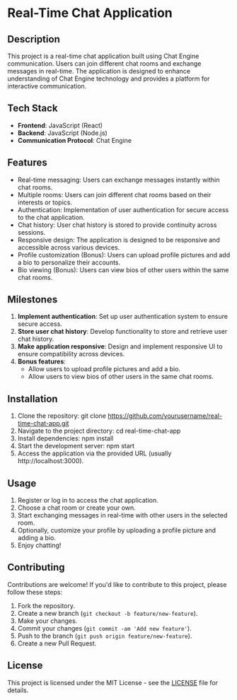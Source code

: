 # Real-Time Chat Application

## Description
This project is a real-time chat application built using Chat Engine communication. Users can join different chat rooms and exchange messages in real-time. The application is designed to enhance understanding of Chat Engine technology and provides a platform for interactive communication.

## Tech Stack
- **Frontend**: JavaScript (React)
- **Backend**: JavaScript (Node.js)
- **Communication Protocol**: Chat Engine

## Features
- Real-time messaging: Users can exchange messages instantly within chat rooms.
- Multiple rooms: Users can join different chat rooms based on their interests or topics.
- Authentication: Implementation of user authentication for secure access to the chat application.
- Chat history: User chat history is stored to provide continuity across sessions.
- Responsive design: The application is designed to be responsive and accessible across various devices.
- Profile customization (Bonus): Users can upload profile pictures and add a bio to personalize their accounts.
- Bio viewing (Bonus): Users can view bios of other users within the same chat rooms.

## Milestones
1. **Implement authentication**: Set up user authentication system to ensure secure access.
2. **Store user chat history**: Develop functionality to store and retrieve user chat history.
3. **Make application responsive**: Design and implement responsive UI to ensure compatibility across devices.
4. **Bonus features**:
   - Allow users to upload profile pictures and add a bio.
   - Allow users to view bios of other users in the same chat rooms.

## Installation
1. Clone the repository:
git clone https://github.com/yourusername/real-time-chat-app.git
2. Navigate to the project directory:
cd real-time-chat-app
3. Install dependencies:
npm install
4. Start the development server:
npm start
5. Access the application via the provided URL (usually http://localhost:3000).

## Usage
1. Register or log in to access the chat application.
2. Choose a chat room or create your own.
3. Start exchanging messages in real-time with other users in the selected room.
4. Optionally, customize your profile by uploading a profile picture and adding a bio.
5. Enjoy chatting!

## Contributing
Contributions are welcome! If you'd like to contribute to this project, please follow these steps:
1. Fork the repository.
2. Create a new branch (`git checkout -b feature/new-feature`).
3. Make your changes.
4. Commit your changes (`git commit -am 'Add new feature'`).
5. Push to the branch (`git push origin feature/new-feature`).
6. Create a new Pull Request.

## License
This project is licensed under the MIT License - see the [LICENSE](LICENSE) file for details.
